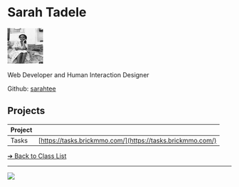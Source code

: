 # Sarah Tadele

![sarahtee](../images/sarahteee.jpg)

Web Developer and Human Interaction Designer

Github: [sarahtee](https://github.com/sarahteee)

## Projects

| Project |                                                                                  |
| ------- | -------------------------------------------------------------------------------- |
| Tasks   | [https://tasks.brickmmo.com/](https://tasks.brickmmo.com/)                       |

[&#10132; Back to Class List](/)

---

<a href="https://brickmmo.com">
<img src="https://brickmmo.com/images/brickmmo-logo-horizontal.jpg" width="100">
</a>